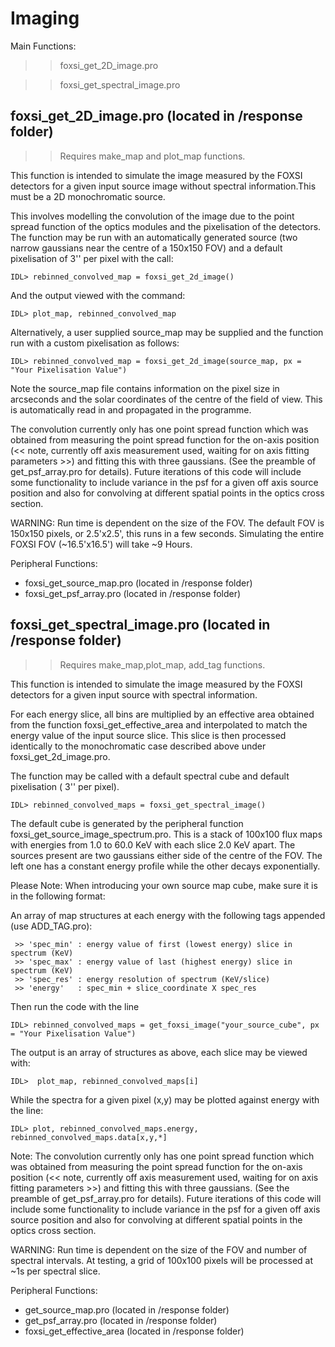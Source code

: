 Imaging
=======

Main Functions:

>> foxsi_get_2D_image.pro 

>> foxsi_get_spectral_image.pro

foxsi_get_2D_image.pro                       (located in /response folder)
-------------------

>> Requires make_map and plot_map functions.

This function is intended to simulate the image measured by the FOXSI detectors for a
given input source image without spectral information.This must be a 2D monochromatic source.

This involves modelling the convolution of the image due to the point spread function of
the optics modules and the pixelisation of the detectors. The function may be run with an
automatically generated source (two narrow gaussians near the centre of a 150x150 FOV)
and a default pixelisation of 3'' per pixel with the call:

    IDL> rebinned_convolved_map = foxsi_get_2d_image()

And the output viewed with the command:

    IDL> plot_map, rebinned_convolved_map

Alternatively, a user supplied source_map may be supplied and the function run with a
custom pixelisation as follows:

    IDL> rebinned_convolved_map = foxsi_get_2d_image(source_map, px = "Your Pixelisation Value")

Note the source_map file contains information on the pixel size in arcseconds and the solar
coordinates of the centre of the field of view. This is automatically read in and propagated
in the programme.

The convolution currently only has one point spread function which was obtained from measuring
the point spread function for the on-axis position (<< note, currently off axis measurement used,
waiting for on axis fitting parameters >>) and fitting this with three gaussians. (See the preamble
of get_psf_array.pro for details). Future iterations of this code will include some functionality
to include variance in the psf for a given off axis source position and also for convolving at
different spatial points in the optics cross section.


WARNING: Run time is dependent on the size of the FOV. The default FOV is 150x150 pixels,
or 2.5'x2.5', this runs in a few seconds. Simulating the entire FOXSI FOV (~16.5'x16.5')
will take ~9 Hours.


Peripheral Functions:
- foxsi_get_source_map.pro                      (located in /response folder)
- foxsi_get_psf_array.pro                       (located in /response folder)



foxsi_get_spectral_image.pro                       (located in /response folder)
-------------------

>> Requires make_map,plot_map, add_tag functions.

This function is intended to simulate the image measured by the FOXSI detectors for a
given input source with spectral information.

For each energy slice, all bins are multiplied by an effective area obtained from the function foxsi_get_effective_area and interpolated to match the energy value of the input source slice. This slice is then processed identically to the monochromatic case described above under foxsi_get_2d_image.pro.

The function may be called with a default spectral cube and default pixelisation ( 3'' per pixel). 

    IDL> rebinned_convolved_maps = foxsi_get_spectral_image()

The default cube is generated by the peripheral function foxsi_get_source_image_spectrum.pro. This is a stack of 100x100 flux maps with energies from 1.0 to 60.0 KeV with each slice 2.0 KeV apart. The sources present are two gaussians either side of the centre of the FOV. The left one has a constant energy profile while the other decays exponentially.

Please Note: When introducing your own source map cube, make sure it is in the following format:

An array of map structures at each energy with the following tags appended (use ADD_TAG.pro):

     >> 'spec_min' : energy value of first (lowest energy) slice in spectrum (KeV)
     >> 'spec_max' : energy value of last (highest energy) slice in spectrum (KeV)
     >> 'spec_res' : energy resolution of spectrum (KeV/slice)
     >> 'energy'   : spec_min + slice_coordinate X spec_res

Then run the code with the line

    IDL> rebinned_convolved_maps = get_foxsi_image("your_source_cube", px = "Your Pixelisation Value")

The output is an array of structures as above, each slice may be viewed with:

    IDL>  plot_map, rebinned_convolved_maps[i]

While the spectra for a given pixel (x,y) may be plotted against energy with the line:

    IDL> plot, rebinned_convolved_maps.energy, rebinned_convolved_maps.data[x,y,*]

Note: The convolution currently only has one point spread function which was obtained from measuring
the point spread function for the on-axis position (<< note, currently off axis measurement used,
waiting for on axis fitting parameters >>) and fitting this with three gaussians. (See the preamble
of get_psf_array.pro for details). Future iterations of this code will include some functionality
to include variance in the psf for a given off axis source position and also for convolving at
different spatial points in the optics cross section.


WARNING: Run time is dependent on the size of the FOV and number of spectral intervals. At testing, a grid of 100x100 pixels will be processed at ~1s per spectral slice.


Peripheral Functions:
- get_source_map.pro                      (located in /response folder)
- get_psf_array.pro                       (located in /response folder)
- foxsi_get_effective_area                (located in /response folder)
